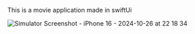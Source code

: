 This is a movie application made in swiftUi


![Simulator Screenshot - iPhone 16 - 2024-10-26 at 22 18 34](https://github.com/user-attachments/assets/77d5c641-2a32-43d1-9948-c10232f09365)
